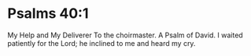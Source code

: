 # Psalms 40:1

My Help and My Deliverer To the choirmaster. A Psalm of David. I waited patiently for the Lord; he inclined to me and heard my cry.
